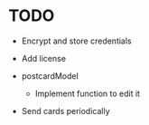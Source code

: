 # TODO

* Encrypt and store credentials
* Add license

* postcardModel
  * Implement function to edit it

* Send cards periodically
